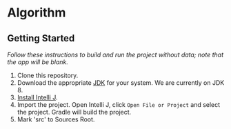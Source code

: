 # Algorithm

## Getting Started

_Follow these instructions to build and run the project without data; note that
the app will be blank._

1. Clone this repository.
2. Download the appropriate [JDK](http://www.oracle.com/technetwork/java/javase/downloads/jdk8-downloads-2133151.html)
for your system. We are currently on JDK 8.
3. [Install Intelli J](https://www.jetbrains.com/idea/download/#section=windows).
4. Import the project. Open Intelli J, click `Open File or Project` and select the project. Gradle will build the project.
5. Mark 'src' to Sources Root.  
